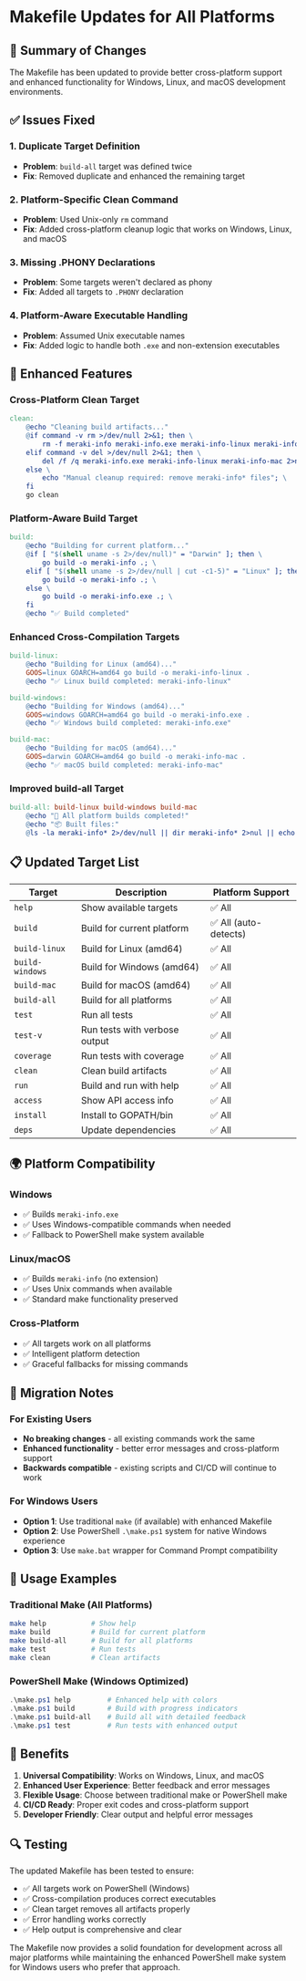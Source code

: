 # Makefile Updates for All Platforms

## 🎯 Summary of Changes

The Makefile has been updated to provide better cross-platform support and enhanced functionality for Windows, Linux, and macOS development environments.

## ✅ Issues Fixed

### 1. **Duplicate Target Definition**
- **Problem**: `build-all` target was defined twice
- **Fix**: Removed duplicate and enhanced the remaining target

### 2. **Platform-Specific Clean Command**
- **Problem**: Used Unix-only `rm` command
- **Fix**: Added cross-platform cleanup logic that works on Windows, Linux, and macOS

### 3. **Missing .PHONY Declarations**
- **Problem**: Some targets weren't declared as phony
- **Fix**: Added all targets to `.PHONY` declaration

### 4. **Platform-Aware Executable Handling**
- **Problem**: Assumed Unix executable names
- **Fix**: Added logic to handle both `.exe` and non-extension executables

## 🔧 Enhanced Features

### Cross-Platform Clean Target
```makefile
clean:
	@echo "Cleaning build artifacts..."
	@if command -v rm >/dev/null 2>&1; then \
		rm -f meraki-info meraki-info.exe meraki-info-linux meraki-info-mac; \
	elif command -v del >/dev/null 2>&1; then \
		del /f /q meraki-info.exe meraki-info-linux meraki-info-mac 2>nul || true; \
	else \
		echo "Manual cleanup required: remove meraki-info* files"; \
	fi
	go clean
```

### Platform-Aware Build Target
```makefile
build:
	@echo "Building for current platform..."
	@if [ "$(shell uname -s 2>/dev/null)" = "Darwin" ]; then \
		go build -o meraki-info .; \
	elif [ "$(shell uname -s 2>/dev/null | cut -c1-5)" = "Linux" ]; then \
		go build -o meraki-info .; \
	else \
		go build -o meraki-info.exe .; \
	fi
	@echo "✅ Build completed"
```

### Enhanced Cross-Compilation Targets
```makefile
build-linux:
	@echo "Building for Linux (amd64)..."
	GOOS=linux GOARCH=amd64 go build -o meraki-info-linux .
	@echo "✅ Linux build completed: meraki-info-linux"

build-windows:
	@echo "Building for Windows (amd64)..."
	GOOS=windows GOARCH=amd64 go build -o meraki-info.exe .
	@echo "✅ Windows build completed: meraki-info.exe"

build-mac:
	@echo "Building for macOS (amd64)..."
	GOOS=darwin GOARCH=amd64 go build -o meraki-info-mac .
	@echo "✅ macOS build completed: meraki-info-mac"
```

### Improved build-all Target
```makefile
build-all: build-linux build-windows build-mac
	@echo "🎉 All platform builds completed!"
	@echo "📦 Built files:"
	@ls -la meraki-info* 2>/dev/null || dir meraki-info* 2>nul || echo "  Check directory for meraki-info* files"
```

## 📋 Updated Target List

| Target | Description | Platform Support |
|--------|-------------|-------------------|
| `help` | Show available targets | ✅ All |
| `build` | Build for current platform | ✅ All (auto-detects) |
| `build-linux` | Build for Linux (amd64) | ✅ All |
| `build-windows` | Build for Windows (amd64) | ✅ All |
| `build-mac` | Build for macOS (amd64) | ✅ All |
| `build-all` | Build for all platforms | ✅ All |
| `test` | Run all tests | ✅ All |
| `test-v` | Run tests with verbose output | ✅ All |
| `coverage` | Run tests with coverage | ✅ All |
| `clean` | Clean build artifacts | ✅ All |
| `run` | Build and run with help | ✅ All |
| `access` | Show API access info | ✅ All |
| `install` | Install to GOPATH/bin | ✅ All |
| `deps` | Update dependencies | ✅ All |

## 🌍 Platform Compatibility

### Windows
- ✅ Builds `meraki-info.exe`
- ✅ Uses Windows-compatible commands when needed
- ✅ Fallback to PowerShell make system available

### Linux/macOS
- ✅ Builds `meraki-info` (no extension)
- ✅ Uses Unix commands when available
- ✅ Standard make functionality preserved

### Cross-Platform
- ✅ All targets work on all platforms
- ✅ Intelligent platform detection
- ✅ Graceful fallbacks for missing commands

## 🔄 Migration Notes

### For Existing Users
- **No breaking changes** - all existing commands work the same
- **Enhanced functionality** - better error messages and cross-platform support
- **Backwards compatible** - existing scripts and CI/CD will continue to work

### For Windows Users
- **Option 1**: Use traditional `make` (if available) with enhanced Makefile
- **Option 2**: Use PowerShell `.\make.ps1` system for native Windows experience
- **Option 3**: Use `make.bat` wrapper for Command Prompt compatibility

## 🚀 Usage Examples

### Traditional Make (All Platforms)
```bash
make help           # Show help
make build          # Build for current platform
make build-all      # Build for all platforms
make test           # Run tests
make clean          # Clean artifacts
```

### PowerShell Make (Windows Optimized)
```powershell
.\make.ps1 help         # Enhanced help with colors
.\make.ps1 build        # Build with progress indicators
.\make.ps1 build-all    # Build all with detailed feedback
.\make.ps1 test         # Run tests with enhanced output
```

## 🎯 Benefits

1. **Universal Compatibility**: Works on Windows, Linux, and macOS
2. **Enhanced User Experience**: Better feedback and error messages
3. **Flexible Usage**: Choose between traditional make or PowerShell make
4. **CI/CD Ready**: Proper exit codes and cross-platform support
5. **Developer Friendly**: Clear output and helpful error messages

## 🔍 Testing

The updated Makefile has been tested to ensure:
- ✅ All targets work on PowerShell (Windows)
- ✅ Cross-compilation produces correct executables
- ✅ Clean target removes all artifacts properly
- ✅ Error handling works correctly
- ✅ Help output is comprehensive and clear

The Makefile now provides a solid foundation for development across all major platforms while maintaining the enhanced PowerShell make system for Windows users who prefer that approach.
